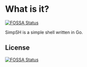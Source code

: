 # What is it?
[![FOSSA Status](https://app.fossa.com/api/projects/git%2Bgithub.com%2Fwtflmao%2Fsimpsh.svg?type=shield)](https://app.fossa.com/projects/git%2Bgithub.com%2Fwtflmao%2Fsimpsh?ref=badge_shield)

SimpSH is a simple shell written in Go.



## License
[![FOSSA Status](https://app.fossa.com/api/projects/git%2Bgithub.com%2Fwtflmao%2Fsimpsh.svg?type=large)](https://app.fossa.com/projects/git%2Bgithub.com%2Fwtflmao%2Fsimpsh?ref=badge_large)